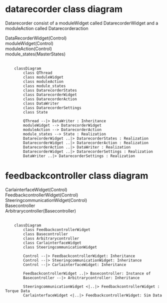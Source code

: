 
# datarecorder class diagram
Datarecorder consist of a moduleWidget called DatarecorderWidget and a moduleAction called Datarecorderaction

DataRecorderWidget(Control) <br>
moduleWidget(Control) <br>
moduleAction(Control) <br>
module_states(MasterStates)<br><br>

```mermaid
    classDiagram
        class QThread
        class moduleWidget
        class moduleAction
        class module_states
        class DatarecorderStates
        class DatarecorderWidget
        class DatarecorderAction
        class DataWriter
        class DatarecorderSettings
        class State

        QThread --|> DataWriter : Inheritance
        moduleWidget --> DatarecorderWidget
        moduleAction --> DatarecorderAction
        module_states --> State : Realization
        DatarecorderWidget ..|> DatarecorderStates : Realization
        DatarecorderWidget ..|> DatarecorderAction : Realization
        DatarecorderAction ..|> DataWriter : Realization
        DatarecorderWidget ..|> DatarecorderSettings : Realization
        DataWriter ..|> DatarecorderSettings : Realization
```


# feedbackcontroller class diagram
CarlainterfaceWidget(Control) <br>
FeedbackcontrollerWidget(Control) <br>
SteeringcommunicationWidget(Control)<br>
Basecontroller<br>
Arbitrarycontroller(Basecontroller)<br><br>


```mermaid
    classDiagram
        class FeedbackcontrollerWidget
        class Basecontroller
        class Arbitrarycontroller
        class CarlainterfaceWidget
        class SteeringcommunicationWidget

        Control --|> FeedbackcontrollerWidget: Inheritance
        Control --|> SteeringcommunicationWidget: Inheritance
        Control --|> CarlainterfaceWidget: Inheritance

        FeedbackcontrollerWidget ..|> Basecontroller: Instance of
        Basecontroller --|> Arbitrarycontroller: Inheritance

        SteeringcommunicationWidget <|..|> FeedbackcontrollerWidget : Torque Data
        CarlainterfaceWidget <|..|> FeedbackcontrollerWidget: Sim Data
```
